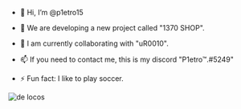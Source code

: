 - 👋 Hi, I’m @p1etro15

- 👀 We are developing a new project called "1370 SHOP".

- 💞️ I am currently collaborating with "uR0010".

- 📫 If you need to contact me, this is my discord "P1etro™.#5249"

- ⚡ Fun fact: I like to play soccer.
<!---
p1etro15/p1etro15 is a ✨ special ✨ repository because its `README.md` (this file) appears on your GitHub profile.
You can click the Preview link to take a look at your changes.
--->
![de locos](https://user-images.githubusercontent.com/92861126/151268478-4510cb9f-3297-4330-affa-559c6a7558ec.jpg)
